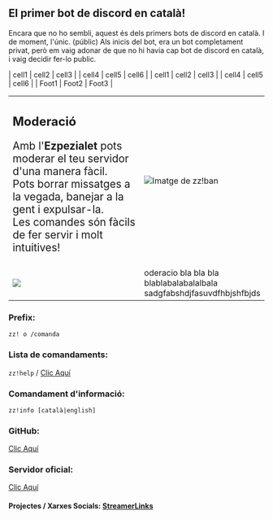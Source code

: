 ## El primer bot de discord en català!

Encara que no ho sembli, aquest &eacute;s dels primers bots de discord en catal&agrave;. I de moment, l'&uacute;nic. (públic)
Als inicis del bot, era un bot completament privat, per&ograve; em vaig adonar de que no hi havia cap bot de discord en catal&agrave;, i vaig decidir fer-lo public.
 
| cell1 | cell2 | cell3 | 
| cell4 | cell5 | cell6 |
| cell1 | cell2 | cell3 | 
| cell4 | cell5 | cell6 | 
| Foot1 | Foot2 | Foot3 |

<table>
  <tr>
    <td><h2>Moderació</h2><p style="font-size: 1.3em;">Amb l'<b>Ezpezialet</b> pots moderar el teu servidor d'una manera fàcil.<br>
                Pots borrar missatges a la vegada, banejar a la gent i expulsar-la.<br>
                Les comandes són fàcils de fer servir i molt intuitives!</p></td>
    <td><img src="https://cdn.discordapp.com/attachments/919329630761148428/919338541941657630/unknown.png" alt="Imatge de zz!ban"></td>
  </tr>
  <tr>
    <td><img src="https://media.discordapp.net/attachments/919329630761148428/919330574861205534/Captura_de_pantalla_2021-12-11_a_las_21.50.52.png"></td>
    <td>oderacio bla bla bla<br>blablabalabalalbala<br>sadgfabshdjfasuvdfhbjshfbjds</td>
</table>

### Prefix:
`zz! o /comanda`

### Lista de comandaments:
`zz!help` / [Clic Aquí](https://github.com/MrOrange9-JCT/Ezpezialet/wiki/Comandaments)

### Comandament d'informació:
`zz!info [català|english]`

### GitHub:
[Clic Aquí](https://github.com/MrOrange9-JCT/Ezpezialet/)

### Servidor oficial:
[Clic Aquí](https://discord.gg/HgW2GaR)

#### **Projectes / Xarxes Socials:** [StreamerLinks](https://streamerlinks.com/MrOrange9_JCT)
